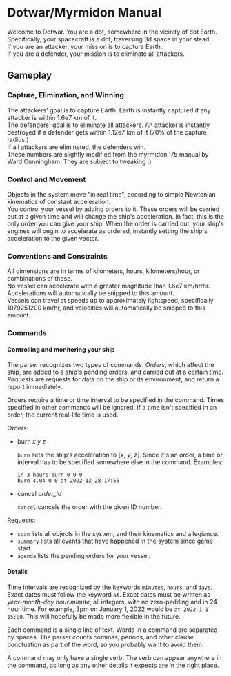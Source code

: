 # Dotwar/Myrmidon Manual
Welcome to Dotwar. You are a dot, somewhere in the vicinity of dot Earth.\
Specifically, your spacecraft is a dot, traversing 3d space in your stead.\
If you are an attacker, your mission is to capture Earth.\
If you are a defender, your mission is to eliminate all attackers.

## Gameplay

### Capture, Elimination, and Winning
The attackers' goal is to capture Earth. Earth is instantly captured if any attacker is within 1.6e7 km of it.\
The defenders' goal is to eliminate all attackers. An attacker is instantly destroyed if a defender gets within 1.12e7 km of it (70% of the capture radius.)\
If all attackers are eliminated, the defenders win.\
These numbers are slightly modified from the myrmidon '75 manual by Ward Cunningham. They are subject to tweaking :)

### Control and Movement
Objects in the system move "in real time", according to simple Newtonian kinematics of constant acceleration.\
You control your vessel by adding orders to it. These orders will be carried out at a given time and will change the ship's acceleration.
In fact, this is the only order you can give your ship. When the order is carried out, your ship's engines will begin to accelerate as ordered, 
instantly setting the ship's acceleration to the given vector.

### Conventions and Constraints
All dimensions are in terms of kilometers, hours, kilometers/hour, or combinations of these.\
No vessel can accelerate with a greater magnitude than 1.6e7 km/hr/hr. Accelerations will automatically be snipped to this amount.\
Vessels can travel at speeds up to approximately lightspeed, specifically 1079251200 km/hr, and velocities will automatically be snipped to this amount.

### Commands
#### Controlling and monitoring your ship
The parser recognizes two types of commands. *Orders*, which affect the ship, are added to a ship's pending orders, and carried out at a certain time. *Requests* are requests for data on the ship or its environment, and return a report immediately.

Orders require a time or time interval to be specified in the command. Times specified in other commands will be ignored. If a time isn't specified in an order, the current real-life time is used.

Orders:
- burn *x y z*
    
    `burn` sets the ship's acceleration to [*x*, *y*, *z*]. Since it's an order, a time or interval has to be specified somewhere else in the command.
    Examples:
    ```
    in 3 hours burn 0 0 0
    burn 4.04 0 0 at 2022-12-28 17:55
    ```

- cancel *order_id*

    `cancel` cancels the order with the given ID number.

Requests:
- `scan` lists all objects in the system, and their kinematics and allegiance.
- `summary` lists all events that have happened in the system since game start.
- `agenda` lists the pending orders for your vessel.

#### Details
Time intervals are recognized by the keywords `minutes`, `hours`, and `days`. Exact dates must follow the keyword `at`. Exact dates must be written as *year-month-day hour:minute*, all integers, with no zero-padding and in 24-hour time. For example, 3pm on January 1, 2022 would be `at 2022-1-1 15:00`. This will hopefully be made more flexible in the future.

Each command is a single line of text.
Words in a command are separated by spaces. The parser counts commas, periods, and other clause punctuation as part of the word, so you probably want to avoid them.

A command may only have a single verb. The verb can appear anywhere in the command, as long as any other details it expects are in the right place.
